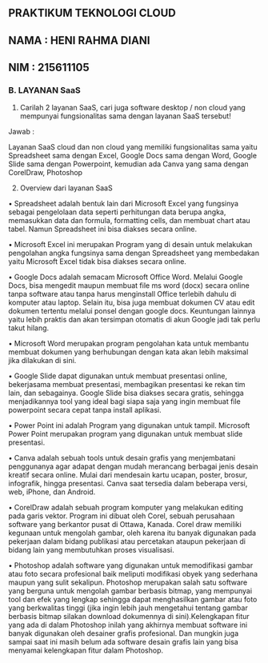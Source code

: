## PRAKTIKUM TEKNOLOGI CLOUD

## NAMA : HENI RAHMA DIANI

## NIM : 215611105

### B. LAYANAN SaaS

1. Carilah 2 layanan SaaS, cari juga software desktop / non cloud yang mempunyai fungsionalitas sama dengan layanan SaaS tersebut!

Jawab :

Layanan SaaS cloud dan non cloud yang memiliki fungsionalitas sama yaitu Spreadsheet sama dengan Excel, Google Docs sama dengan Word, Google Slide sama dengan Powerpoint, kemudian ada Canva yang sama dengan CorelDraw, Photoshop

2. Overview dari layanan SaaS

• Spreadsheet adalah bentuk lain dari Microsoft Excel yang fungsinya sebagai pengelolaan data seperti perhitungan data berupa angka, memasukkan data dan formula, formatting cells, dan membuat chart atau tabel. Namun Spreadsheet ini bisa diakses secara online.

• Microsoft Excel ini merupakan Program yang di desain untuk melakukan pengolahan angka fungsinya sama dengan Spreadsheet yang membedakan yaitu Microsoft Excel tidak bisa diakses secara online.

• Google Docs adalah semacam Microsoft Office Word. Melalui Google Docs, bisa mengedit maupun membuat file ms word (docx) secara online tanpa software atau tanpa harus menginstall Office terlebih dahulu di komputer atau laptop. Selain itu, bisa juga membuat dokumen CV atau edit dokumen tertentu melalui ponsel dengan google docs. Keuntungan lainnya yaitu lebih praktis dan akan tersimpan otomatis di akun Google jadi tak perlu takut hilang.

• Microsoft Word merupakan program pengolahan kata untuk membantu membuat dokumen yang berhubungan dengan kata akan lebih maksimal jika dilakukan di sini.

• Google Slide dapat digunakan untuk membuat presentasi online, bekerjasama membuat presentasi, membagikan presentasi ke rekan tim lain, dan sebagainya. Google Slide bisa diakses secara gratis, sehingga menjadikannya tool yang ideal bagi siapa saja yang ingin membuat file powerpoint secara cepat tanpa install aplikasi.

• Power Point ini adalah Program yang digunakan untuk tampil. Microsoft Power Point merupakan program yang digunakan untuk membuat slide presentasi.

• Canva adalah sebuah tools untuk desain grafis yang menjembatani penggunanya agar adapat dengan mudah merancang berbagai jenis desain kreatif secara online. Mulai dari mendesain kartu ucapan, poster, brosur, infografik, hingga presentasi. Canva saat tersedia dalam beberapa versi, web, iPhone, dan Android.

• CorelDraw adalah sebuah program komputer yang melakukan editing pada garis vektor. Program ini dibuat oleh Corel, sebuah perusahaan software yang berkantor pusat di Ottawa, Kanada. Corel draw memiliki kegunaan untuk mengolah gambar, oleh karena itu banyak digunakan pada pekerjaan dalam bidang publikasi atau percetakan ataupun pekerjaan di bidang lain yang membutuhkan proses visualisasi.

• Photoshop adalah software yang digunakan untuk memodifikasi gambar atau foto secara profesional baik meliputi modifikasi obyek yang sederhana maupun yang sulit sekalipun. Photoshop merupakan salah satu software yang berguna untuk mengolah gambar berbasis bitmap, yang mempunyai tool dan efek yang lengkap sehingga dapat menghasilkan gambar atau foto yang berkwalitas tinggi (jika ingin lebih jauh mengetahui tentang gambar berbasis bitmap silakan download dokumennya di sini).Kelengkapan fitur yang ada di dalam Photoshop inilah yang akhirnya membuat software ini banyak digunakan oleh desainer grafis profesional. Dan mungkin juga sampai saat ini masih belum ada software desain grafis lain yang bisa menyamai kelengkapan fitur dalam Photoshop.
